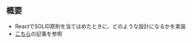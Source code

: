 ## 概要
* ReactでSOLID原則を当てはめたときに、どのような設計になるかを実装
* [こちら](https://zenn.dev/koki_tech/articles/361bb8f2278764)の記事を参照
